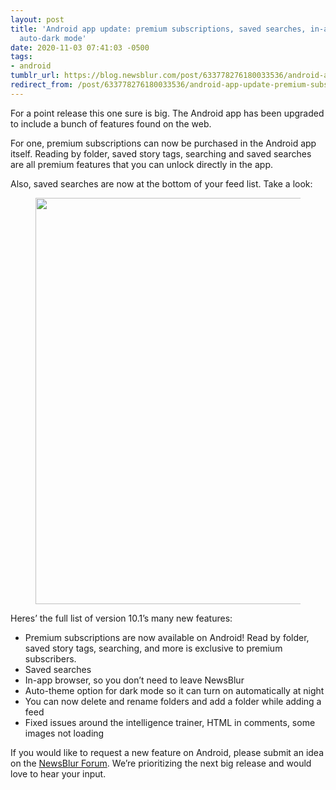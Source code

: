 ```yaml
---
layout: post
title: 'Android app update: premium subscriptions, saved searches, in-app browser,
  auto-dark mode'
date: 2020-11-03 07:41:03 -0500
tags:
- android
tumblr_url: https://blog.newsblur.com/post/633778276180033536/android-app-update-premium-subscriptions-saved
redirect_from: /post/633778276180033536/android-app-update-premium-subscriptions-saved//
---
```

For a point release this one sure is big. The Android app has been upgraded to include a bunch of features found on the web.

For one, premium subscriptions can now be purchased in the Android app itself. Reading by folder, saved story tags, searching and saved searches are all premium features that you can unlock directly in the app.

Also, saved searches are now at the bottom of your feed list. Take a look:

<figure class="tmblr-full" data-orig-height="960" data-orig-width="1081" data-orig-src="https://s3.amazonaws.com/static.newsblur.com/blog/android-saved-searches.png"><img width="650" style="width: 650px; height: auto;" data-orig-height="960" data-orig-width="1081" src="https://s3.amazonaws.com/static.newsblur.com/blog/android-saved-searches.png"></figure>

Heres’ the full list of version 10.1’s many new features:

- Premium subscriptions are now available on Android! Read by folder, saved story tags, searching, and more is exclusive to premium subscribers.
- Saved searches
- In-app browser, so you don’t need to leave NewsBlur
- Auto-theme option for dark mode so it can turn on automatically at night
- You can now delete and rename folders and add a folder while adding a feed
- Fixed issues around the intelligence trainer, HTML in comments, some images not loading

If you would like to request a new feature on Android, please submit an idea on the [NewsBlur Forum](https://forum.newsblur.com). We’re prioritizing the next big release and would love to hear your input.

